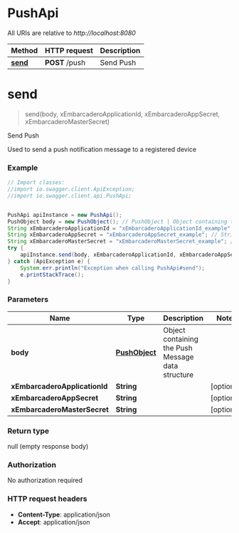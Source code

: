 # PushApi

All URIs are relative to *http://localhost:8080*

Method | HTTP request | Description
------------- | ------------- | -------------
[**send**](PushApi.md#send) | **POST** /push | Send Push


<a name="send"></a>
# **send**
> send(body, xEmbarcaderoApplicationId, xEmbarcaderoAppSecret, xEmbarcaderoMasterSecret)

Send Push

Used to send a push notification message to a registered device

### Example
```java
// Import classes:
//import io.swagger.client.ApiException;
//import io.swagger.client.api.PushApi;


PushApi apiInstance = new PushApi();
PushObject body = new PushObject(); // PushObject | Object containing the Push Message data structure
String xEmbarcaderoApplicationId = "xEmbarcaderoApplicationId_example"; // String | 
String xEmbarcaderoAppSecret = "xEmbarcaderoAppSecret_example"; // String | 
String xEmbarcaderoMasterSecret = "xEmbarcaderoMasterSecret_example"; // String | 
try {
    apiInstance.send(body, xEmbarcaderoApplicationId, xEmbarcaderoAppSecret, xEmbarcaderoMasterSecret);
} catch (ApiException e) {
    System.err.println("Exception when calling PushApi#send");
    e.printStackTrace();
}
```

### Parameters

Name | Type | Description  | Notes
------------- | ------------- | ------------- | -------------
 **body** | [**PushObject**](PushObject.md)| Object containing the Push Message data structure |
 **xEmbarcaderoApplicationId** | **String**|  | [optional]
 **xEmbarcaderoAppSecret** | **String**|  | [optional]
 **xEmbarcaderoMasterSecret** | **String**|  | [optional]

### Return type

null (empty response body)

### Authorization

No authorization required

### HTTP request headers

 - **Content-Type**: application/json
 - **Accept**: application/json

